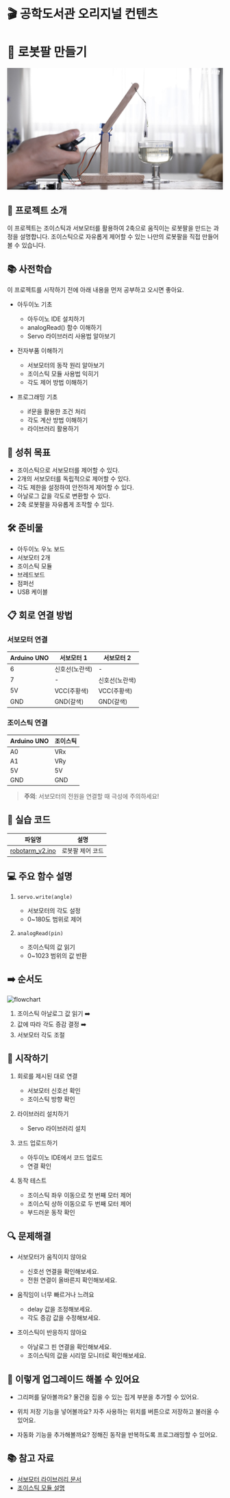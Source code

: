 # 🎬 공학도서관 오리지널 컨텐츠

# 🦾 로봇팔 만들기

![img](./img/10_robotarm_cover.jpg)


## 📝 프로젝트 소개
이 프로젝트는 조이스틱과 서보모터를 활용하여 2축으로 움직이는 로봇팔을 만드는 과정을 설명합니다. 조이스틱으로 자유롭게 제어할 수 있는 나만의 로봇팔을 직접 만들어볼 수 있습니다.

## 📚 사전학습
이 프로젝트를 시작하기 전에 아래 내용을 먼저 공부하고 오시면 좋아요.

- 아두이노 기초
  - 아두이노 IDE 설치하기
  - analogRead() 함수 이해하기
  - Servo 라이브러리 사용법 알아보기

- 전자부품 이해하기
  - 서보모터의 동작 원리 알아보기
  - 조이스틱 모듈 사용법 익히기
  - 각도 제어 방법 이해하기

- 프로그래밍 기초
  - if문을 활용한 조건 처리
  - 각도 계산 방법 이해하기
  - 라이브러리 활용하기

## 🎯 성취 목표
- 조이스틱으로 서보모터를 제어할 수 있다.
- 2개의 서보모터를 독립적으로 제어할 수 있다.
- 각도 제한을 설정하여 안전하게 제어할 수 있다.
- 아날로그 값을 각도로 변환할 수 있다.
- 2축 로봇팔을 자유롭게 조작할 수 있다.

## 🛠 준비물
- 아두이노 우노 보드
- 서보모터 2개
- 조이스틱 모듈
- 브레드보드
- 점퍼선
- USB 케이블

## 📋 회로 연결 방법

### 서보모터 연결
| Arduino UNO | 서보모터 1 | 서보모터 2 |
|------------|-----------|-----------|
| 6          | 신호선(노란색) | - |
| 7          | - | 신호선(노란색) |
| 5V         | VCC(주황색) | VCC(주황색) |
| GND        | GND(갈색) | GND(갈색) |

### 조이스틱 연결
| Arduino UNO | 조이스틱 |
|------------|---------|
| A0         | VRx     |
| A1         | VRy     |
| 5V         | 5V      |
| GND        | GND     |

> **주의**: 서보모터의 전원을 연결할 때 극성에 주의하세요!

## 💾 실습 코드
| 파일명 | 설명 |
|--------|------|
| [robotarm_v2.ino](/src/robotarm_v2/robotarm_v2.ino) | 로봇팔 제어 코드 |

## 💻 주요 함수 설명
1. `servo.write(angle)`
   - 서보모터의 각도 설정
   - 0~180도 범위로 제어

2. `analogRead(pin)`
   - 조이스틱의 값 읽기
   - 0~1023 범위의 값 반환

## ➡️ 순서도

![flowchart](./img/10_robotarm_flowchart.png)
1. 조이스틱 아날로그 값 읽기 ➡️ 
2. 값에 따라 각도 증감 결정 ➡️ 
3. 서보모터 각도 조절

## 🚀 시작하기
1. 회로를 제시된 대로 연결
   - 서보모터 신호선 확인
   - 조이스틱 방향 확인

2. 라이브러리 설치하기
   - Servo 라이브러리 설치

3. 코드 업로드하기
   - 아두이노 IDE에서 코드 업로드
   - 연결 확인

4. 동작 테스트
   - 조이스틱 좌우 이동으로 첫 번째 모터 제어
   - 조이스틱 상하 이동으로 두 번째 모터 제어
   - 부드러운 동작 확인

## 🔍 문제해결
- 서보모터가 움직이지 않아요
  - 신호선 연결을 확인해보세요.
  - 전원 연결이 올바른지 확인해보세요.

- 움직임이 너무 빠르거나 느려요
  - delay 값을 조정해보세요.
  - 각도 증감 값을 수정해보세요.

- 조이스틱이 반응하지 않아요
  - 아날로그 핀 연결을 확인해보세요.
  - 조이스틱의 값을 시리얼 모니터로 확인해보세요.

## 🌟 이렇게 업그레이드 해볼 수 있어요
- 그리퍼를 달아볼까요?
  물건을 집을 수 있는 집게 부분을 추가할 수 있어요.

- 위치 저장 기능을 넣어볼까요?
  자주 사용하는 위치를 버튼으로 저장하고 불러올 수 있어요.

- 자동화 기능을 추가해볼까요?
  정해진 동작을 반복하도록 프로그래밍할 수 있어요.

## 📚 참고 자료
- [서보모터 라이브러리 문서](https://www.arduino.cc/reference/en/libraries/servo/)
- [조이스틱 모듈 설명](https://www.arduino.cc/reference/en/language/functions/analog-io/analogread/)
